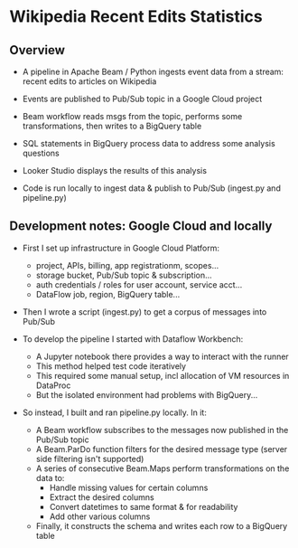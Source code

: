 # Wikipedia Recent Edits Statistics

## Overview

- A pipeline in Apache Beam / Python ingests event data from a stream: recent edits to articles on Wikipedia

- Events are published to Pub/Sub topic in a Google Cloud project

- Beam workflow reads msgs from the topic, performs some transformations, then writes to a BigQuery table

- SQL statements in BigQuery process data to address some analysis questions

- Looker Studio displays the results of this analysis

- Code is run locally to ingest data & publish to Pub/Sub (ingest.py and pipeline.py)

## Development notes: Google Cloud and locally

- First I set up infrastructure in Google Cloud Platform:
    - project, APIs, billing, app registrationm, scopes...
    - storage bucket, Pub/Sub topic & subscription...
    - auth credentials / roles for user account, service acct...
    - DataFlow job, region, BigQuery table...

- Then I wrote a script (ingest.py) to get a corpus of messages into Pub/Sub

- To develop the pipeline I started with Dataflow Workbench: 
    - A Jupyter notebook there provides a way to interact with the runner
    - This method helped test code iteratively
    - This required some manual setup, incl allocation of VM resources in DataProc
    - But the isolated environment had problems with BigQuery...

- So instead, I built and ran pipeline.py locally. In it:
    - A Beam workflow subscribes to the messages now published in the Pub/Sub topic
    - A Beam.ParDo function filters for the desired message type (server side filtering isn't supported)
    - A series of consecutive Beam.Maps perform transformations on the data to:
        - Handle missing values for certain columns
        - Extract the desired columns
        - Convert datetimes to same format & for readability
        - Add other various columns
    - Finally, it constructs the schema and writes each row to a BigQuery table

